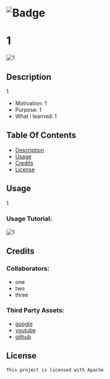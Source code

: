 
# ![Badge](https://img.shields.io/badge/License-Apache-brightgreen)
# 1

![1](1)
    
## Description
1

- Motivation: 1
- Purpose: 1
- What i learned: 1

## Table Of Contents
* [Description](#description)
* [Usage](#usage)
* [Credits](#credits)
* [License](#license)

## Usage
1  

### Usage Tutorial:  
![1](1)

## Credits  
### Collaborators:
- one
-  two
-  three


### Third Party Assets:
* [google](https://google.com)
* [ youtube]( https://youtube.com)
* [ github]( https://github.com)


## License
    This project is licensed with Apache
